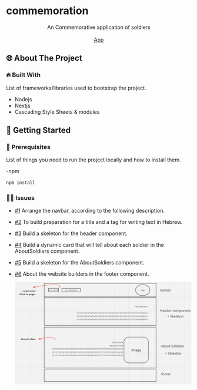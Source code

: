 # commemoration

<p align="center">
An Commemorative application of soldiers
<br/>
<br/>
<a href="/">App</a>
</p>

<!-- ABOUT THE PROJECT -->

## 🌐 About The Project

### 🔥 Built With

List of frameworks/libraries used to bootstrap the project.

- Nodejs
- Nextjs
- Cascading Style Sheets & modules

<!-- GETTING STARTED -->

## 🚀 Getting Started

### 📃 Prerequisites

List of things you need to run the project locally and how to install them.

-npm

```sh
npm install
```

### 👩‍💻 Issues

- [#1](https://github.com/Haim-S/commemoration/issues/1) Arrange the navbar, according to the following description.
- [#2](https://github.com/Haim-S/commemoration/issues/2) To build preparation for a title and a tag for writing text in Hebrew.
- [#3](https://github.com/Haim-S/commemoration/issues/3) Build a skeleton for the header component.
- [#4](https://github.com/Haim-S/commemoration/issues/4) Build a dynamic card that will tell about each soldier in the AboutSoldiers component.
- [#5](https://github.com/Haim-S/commemoration/issues/5) Build a skeleton for the AboutSoldiers component.
- [#6](https://github.com/Haim-S/commemoration/issues/6) About the website builders in the footer component.

  <img src="./imageReadMe.png">
